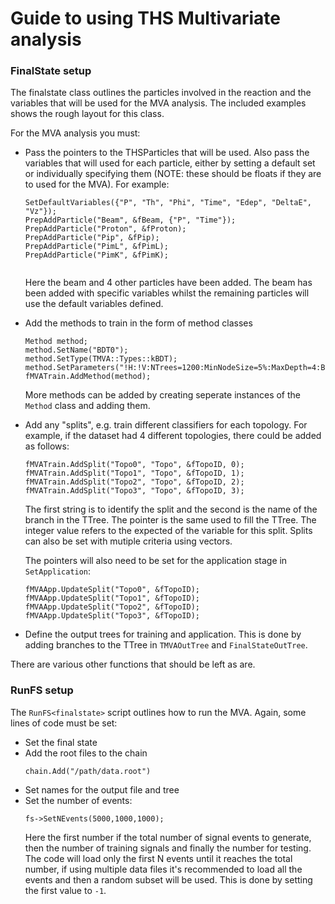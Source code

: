 # Guide to using THS Multivariate analysis
 
 ### FinalState setup
 
 The finalstate class outlines the particles involved in the reaction and the variables that will be used for the MVA analysis. The included examples shows the rough layout for this class.
 
 For the MVA analysis you must:
 * Pass the pointers to the THSParticles that will be used. Also pass the variables that will used for each particle, either by setting a default set or individually specifying them (NOTE: these should be    floats if they are to used for the MVA). For example:
   ```
   SetDefaultVariables({"P", "Th", "Phi", "Time", "Edep", "DeltaE", "Vz"});
   PrepAddParticle("Beam", &fBeam, {"P", "Time"});
   PrepAddParticle("Proton", &fProton);
   PrepAddParticle("Pip", &fPip);
   PrepAddParticle("PimL", &fPimL);
   PrepAddParticle("PimK", &fPimK);
 
   ```
   Here the beam and 4 other particles have been added. The beam has been added with specific variables whilst the remaining particles will use the default variables defined.
 * Add the methods to train in the form of method classes
   ```
   Method method;
   method.SetName("BDT0");
   method.SetType(TMVA::Types::kBDT);
   method.SetParameters("!H:!V:NTrees=1200:MinNodeSize=5%:MaxDepth=4:BoostType=AdaBoost:AdaBoostBeta=0.5:UseBaggedBoost:BaggedSampleFraction=0.5:SeparationType=GiniIndex:nCuts=20");
   fMVATrain.AddMethod(method);
   ```
   More methods can be added by creating seperate instances of the `Method` class and adding them.
 * Add any "splits", e.g. train different classifiers for each topology. For example, if the dataset had  4 different topologies, there could be added as follows:
   ```
   fMVATrain.AddSplit("Topo0", "Topo", &fTopoID, 0);
   fMVATrain.AddSplit("Topo1", "Topo", &fTopoID, 1);
   fMVATrain.AddSplit("Topo2", "Topo", &fTopoID, 2);
   fMVATrain.AddSplit("Topo3", "Topo", &fTopoID, 3);
   ```
   The first string is to identify the split and the second is the name of the branch in the TTree. The pointer is the same used to fill the TTree. The integer value refers to the expected of the variable for this split. Splits can also be set with mutiple criteria using vectors.
    
   The pointers will also need to be set for the application stage in `SetApplication`:
   ```
   fMVAApp.UpdateSplit("Topo0", &fTopoID);
   fMVAApp.UpdateSplit("Topo1", &fTopoID);
   fMVAApp.UpdateSplit("Topo2", &fTopoID);
   fMVAApp.UpdateSplit("Topo3", &fTopoID);
   ```
 * Define the output trees for training and application. This is done by adding branches to the TTree in `TMVAOutTree` and `FinalStateOutTree`.
 
 
 There are various other functions that should be left as are.
 
 
 ### RunFS<finalstate> setup
 
 The `RunFS<finalstate>` script outlines how to run the MVA. Again, some lines of code must be set:
 * Set the final state
 * Add the root files to the chain
   ```
   chain.Add("/path/data.root")
   ```
 * Set names for the output file and tree
 * Set the number of events:
   ```
   fs->SetNEvents(5000,1000,1000);
   ```
   Here the first number if the total number of signal events to generate, then the number of training signals and finally the number for testing. The code will load only the first N events until it reaches the total number, if using multiple data files it's recommended to load all the events and then a random subset will be used. This is done by setting the first value to `-1`.
 
